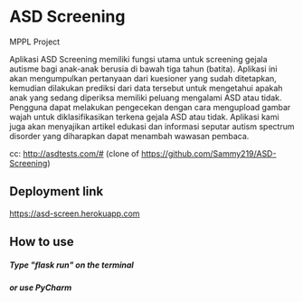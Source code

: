 # ASD Screening
 MPPL Project

Aplikasi ASD Screening memiliki fungsi utama untuk screening gejala autisme bagi anak-anak berusia di
bawah tiga tahun (batita). Aplikasi ini akan mengumpulkan pertanyaan dari kuesioner yang sudah ditetapkan, kemudian
dilakukan prediksi dari data tersebut untuk mengetahui apakah anak yang sedang diperiksa memiliki peluang
mengalami ASD atau tidak. Pengguna dapat melakukan pengecekan dengan cara mengupload gambar wajah untuk
diklasifikasikan terkena gejala ASD atau tidak. Aplikasi kami juga akan menyajikan artikel edukasi dan informasi
seputar autism spectrum disorder yang diharapkan dapat menambah wawasan pembaca.

cc: http://asdtests.com/#
(clone of https://github.com/Sammy219/ASD-Screening)

## Deployment link

https://asd-screen.herokuapp.com

## How to use
##### Type "flask run" on the terminal 
##### or use PyCharm
